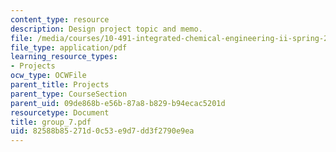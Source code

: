 ```yaml
---
content_type: resource
description: Design project topic and memo.
file: /media/courses/10-491-integrated-chemical-engineering-ii-spring-2006/82588b85271d0c53e9d7dd3f2790e9ea_group_7.pdf
file_type: application/pdf
learning_resource_types:
- Projects
ocw_type: OCWFile
parent_title: Projects
parent_type: CourseSection
parent_uid: 09de868b-e56b-87a8-b829-b94ecac5201d
resourcetype: Document
title: group_7.pdf
uid: 82588b85-271d-0c53-e9d7-dd3f2790e9ea
---
```

